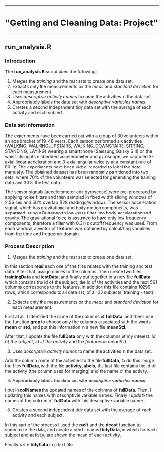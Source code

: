 ---------------------------------------
# "Getting and Cleaning Data: Project"
----------------------------------------

## run_analysis.R

### Introduction

The **run_analysis.R** script does the following:

1. Merges the *training* and the *test* sets to create one data set.
2. Extracts only the measurements on the *mean* and *standard deviation* for each measurement.
3. Uses *descriptive activity names* to name the activities in the data set.
4. Appropriately labels the data set with *descriptive variables names*.
5. Creates a second independent tidy data set with the average of each activity and each subject.

### Data set information

The experiments have been carried out with a group of 30 volunteers within an age bracket of 19-48 years. Each person performed six activities (WALKING, WALKING_UPSTAIRS, WALKING_DOWNSTAIRS, SITTING, STANDING, LAYING) wearing a smartphone (Samsung Galaxy S II) on the waist. Using its embedded accelerometer and gyroscope, we captured 3-axial linear acceleration and 3-axial angular velocity at a constant rate of 50Hz. The experiments have been video-recorded to label the data manually. The obtained dataset has been randomly partitioned into two sets, where 70% of the volunteers was selected for generating the training data and 30% the test data. 

The sensor signals (accelerometer and gyroscope) were pre-processed by applying noise filters and then sampled in fixed-width sliding windows of 2.56 sec and 50% overlap (128 readings/window). The sensor acceleration signal, which has gravitational and body motion components, was separated using a Butterworth low-pass filter into body acceleration and gravity. The gravitational force is assumed to have only low frequency components, therefore a filter with 0.3 Hz cutoff frequency was used. From each window, a vector of features was obtained by calculating variables from the time and frequency domain. 

### Process Description

1.  Merges the *training* and the *test* sets to create one data set.

In this section **read** each one of the files related with the training and test data. After that, assign names to the columns. Then create two files: **trainingData** and **testData**, and finally put together in a new file **fullData** which contains the id of the subject, the id of the activities and the next 561 columns corresponds to the features. In addition this file contains 10299 rows, which corresponds to all data set, of all 30 subjects (training + test).

2. Extracts only the measurements on the *mean* and *standard deviation* for each measurement.

First at all, I identified the name of the columns of **fullData**, and then I use the function **grep** to choose only the columns associated  with the words **mean** or **std**, and put this information in a new file **meanStd**.

After that, I  update the file **fullData**  only with the columns of my interest: *id of the subject*, *id of the activity* and the *features in meanStd*.

3. Uses *descriptive activity names* to name the activities in the data set.

Add the column name of the activities to the file **fullData**, to do this *merge* the files **fullData**, with the file **activityLabels**, the last file contains the id of the activity (the column used for merging) and the name of the activity. 
 

4. Appropriately labels the data set with *descriptive variables names*.

I put in **colNames** the updated names of the columns of **fullData**. Then, I updating this names with descriptivie variable names. Finally I *update* the names of the column of **fullData** with this descriptive variable names.

5. Creates a second independent tidy data set with the average of each activity and each subject.

In this part of the process I used the **melt** and the **dcast** function to summarize the data, and create a nex fil named **tidyData**, in which for each subject and  activity, are shown the mean of each activity.

Finally write **tidyData** in a text file.
